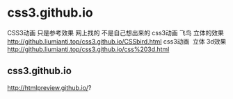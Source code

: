 # css3.github.io
CSS3动画
只是参考效果 网上找的 不是自己想出来的
css3动画  飞鸟 立体的效果
http://github.liumianti.top/css3.github.io/CSSbird.html
css3动画  立体 3d效果
http://github.liumianti.top/css3.github.io/css%203d.html

## css3.github.io
http://htmlpreview.github.io/?

